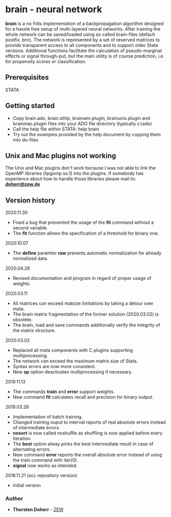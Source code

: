 # brain - neural network
**brain** is a no frills implementation of a backpropagation algorithm designed for a hassle free setup of multi-layered neural networks. After training the whole network can be saved/loaded using so called brain-files (default postfix .brn). The network is represented by a set of reserved matrices to provide transparent access to all components and to support older Stata versions. Additional functions facilitate the calculation of pseudo-marginal effects or signal through-put, but the main utility is of course prediction, i.e. for propensity scores or classification.

## Prerequisites
STATA

## Getting started
* Copy brain.ado, brain.sthlp, brainwin.plugin, brainunix.plugin and brainmac.plugin files into your ADO file directory (typically c:\ado)
* Call the help file within STATA: help brain
* Try out the examples provided by the help document by copying them into do-files

## Unix and Mac plugins not working
The Unix and Mac plugins don't work because I was not able to link the OpenMP libraries (lipgomp.so.1) into the plugins. If somebody has experience about how to handle those libraries please mail to: **doherr@zew.de**

## Version history
2020.11.30
* Fixed a bug that prevented the usage of the **fit** command without a second variable.
* The **fit** function allows the specification of a threshold for binary one.

2020.10.07
* The **define** paramter **raw** prevents automatic normalization for already normalized data.

2020.04.28
* Revised documentation and program in regard of proper usage of weights.

2020.03.11
* All matrices can exceed matsize limitations by taking a detour over mata.
* The brain matrix fragmentation of the former solution (2020.03.02) is obsolete.
* The brain, load and save commands additionally verify the integrity of the matrix structure.

2020.03.02
* Replaced all mata components with C plugins supporting multiprocessing.
* The network can exceed the maximum matrix size of Stata.
* Syntax errors are now more consistent.
* New **sp** option deactivates multiprocessing if necessary.

2019.11.13
* The commands **train** and **error** support weights.
* New command **fit** calculates recall and precision for binary output.

2019.03.28
* Implementation of batch training.
* Changed training ouput to interval reports of real absolute errors instead of intermediate errors.
* **nosort** is now called noshuffle as shuffling is now applied before every iteration.
* The **best** option alway picks the best intermediate result in case of alternating errors.
* New command **error** reports the overall absolute error instead of using the train command with iter(0).
* **signal** now works as intended.

2018.11.21 (scc repository version)
* Initial version

### Author
* **Thorsten Doherr** - [ZEW](https://www.zew.de/en/team/tdo/)
